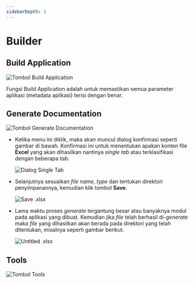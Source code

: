 ```yaml
---
sidebarDepth: 3
---
```


# Builder

## Build Application

![Tombol Build Application](/images/btn-build-app.png)

Fungsi Build Application adalah untuk memastikan semua parameter aplikasi (metadata aplikasi) terisi dengan benar.

## Generate Documentation

![Tombol Generate Documentation](/images/btn-gen-doc.png)

- Ketika menu ini diklik, maka akan muncul dialog konfirmasi seperti gambar di bawah. Konfirmasi ini untuk menentukan apakan konten file **Excel** yang akan dihasilkan nantinya _single tab_ atau terklasifikasi dengan beberapa _tab_.

  ![Dialog Single Tab](/images/dialog-single-tab.png)

- Selanjutnya sesuaikan _file name_, _type_ dan tentukan direktori penyimpanannya, kemudian klik tombol **Save**.

  ![Save .xlsx](/images/save-xlsx.png)

- Lama waktu proses _generate_ tergantung besar atau banyaknya modul pada aplikasi yang dibuat. Kemudian jika _file_ telah berhasil di-_generate_ maka _file_ yang dihasilkan akan berada pada direktori yang telah ditentukan, misalnya seperti gambar berikut.

  ![Untitled .xlsx](/images/untitled-xlsx.png)

## Tools

![Tombol Tools](/images/btn-tools.png)
